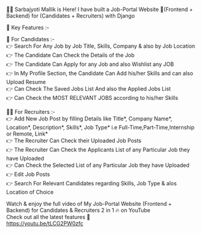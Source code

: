 🙋‍♂️ Sarbajyoti Mallik is Here! I have built a Job-Portal Website 🚀(Frontend + Backend) for (Candidates + Recruiters) with Django <br>

🔑 Key Features :- <br>

👨 For Candidates :- <br>
👉 Search For Any Job by Job Title, Skills, Company & also by Job Location <br>
👉 The Candidate Can Check the Details of the Job <br>
👉 The Candidate Can Apply for any Job and also Wishlist any JOB <br>
👉 In My Profile Section, the Candidate Can Add his/her Skills and can also Upload Resume <br>
👉 Can Check The Saved Jobs List And also the Applied Jobs List <br>
👉 Can Check the MOST RELEVANT JOBS according to his/her Skills <br>

👨‍🦳 For Recruiters :- <br>
👉 Add New Job Post by filling Details like Title*, Company Name*, Location*, Description*, Skills*, Job Type* i.e Full-Time,Part-Time,Internship or Remote, Link* <br>
👉 The Recruiter Can Check their Uploaded Job Posts <br>
👉 The Recruiter Can Check the Applicants List of any Particular Job they have Uploaded <br>
👉 Can Check the Selected List of any Particular Job they have Uploaded <br>
👉 Edit Job Posts <br>
👉 Search For Relevant Candidates regarding Skills, Job Type & alos Location of Choice <br>


Watch & enjoy the full video of My Job-Portal Website (Frontend + Backend) for Candidates & Recruiters 2 in 1 🔥 on YouTube <br>
Check out all the latest features 🚀 <br>
https://youtu.be/tLCG2PW0zfc
